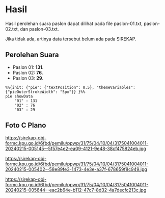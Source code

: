 # Hasil

Hasil perolehan suara paslon dapat dilihat pada file paslon-01.txt, paslon-02.txt, dan paslon-03.txt.

Jika tidak ada, artinya data tersebut belum ada pada SIREKAP.

## Perolehan Suara

 * Paslon 01: **131**.
 * Paslon 02: **76**.
 * Paslon 03: **29**.

```mermaid
%%{init: {"pie": {"textPosition": 0.5}, "themeVariables": {"pieOuterStrokeWidth": "5px"}} }%%
pie showData
    "01" : 131
    "02" : 76
    "03" : 29
```
## Foto C Plano

https://sirekap-obj-formc.kpu.go.id/6fbd/pemilu/ppwp/31/75/04/10/04/3175041004011-20240215-005145--5f57e4e2-ea09-4121-9e48-38cf475824eb.jpg

https://sirekap-obj-formc.kpu.go.id/6fbd/pemilu/ppwp/31/75/04/10/04/3175041004011-20240215-005402--58e89fe3-1473-4e3e-a37f-678659f8c949.jpg

https://sirekap-obj-formc.kpu.go.id/6fbd/pemilu/ppwp/31/75/04/10/04/3175041004011-20240215-005644--eac2b64e-b112-47c7-8d32-4a7decfc213c.jpg
